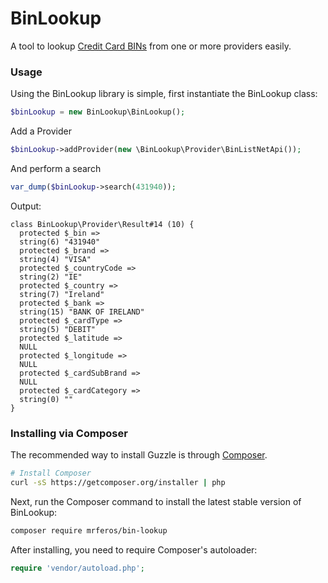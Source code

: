 BinLookup
==========

A tool to lookup [Credit Card BINs](http://en.wikipedia.org/wiki/Bank_card_number) from one or more providers easily.

### Usage

Using the BinLookup library is simple, first instantiate the BinLookup class:
```php
$binLookup = new BinLookup\BinLookup();
```
Add a Provider

```php
$binLookup->addProvider(new \BinLookup\Provider\BinListNetApi());
```
And perform a search
```php
var_dump($binLookup->search(431940));
```
Output:
```
class BinLookup\Provider\Result#14 (10) {
  protected $_bin =>
  string(6) "431940"
  protected $_brand =>
  string(4) "VISA"
  protected $_countryCode =>
  string(2) "IE"
  protected $_country =>
  string(7) "Ireland"
  protected $_bank =>
  string(15) "BANK OF IRELAND"
  protected $_cardType =>
  string(5) "DEBIT"
  protected $_latitude =>
  NULL
  protected $_longitude =>
  NULL
  protected $_cardSubBrand =>
  NULL
  protected $_cardCategory =>
  string(0) ""
}
```

### Installing via Composer

The recommended way to install Guzzle is through
[Composer](http://getcomposer.org).

```bash
# Install Composer
curl -sS https://getcomposer.org/installer | php
```

Next, run the Composer command to install the latest stable version of BinLookup:

```bash
composer require mrferos/bin-lookup
```

After installing, you need to require Composer's autoloader:

```php
require 'vendor/autoload.php';
```